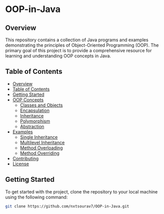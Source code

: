 # OOP-in-Java

## Overview

This repository contains a collection of Java programs and examples demonstrating the principles of Object-Oriented Programming (OOP). The primary goal of this project is to provide a comprehensive resource for learning and understanding OOP concepts in Java.

## Table of Contents

- [Overview](#overview)
- [Table of Contents](#table-of-contents)
- [Getting Started](https://github.com/nxtsourav7/OOP-in-Java/tree/main/Getting_Started)
- [OOP Concepts](#oop-concepts)
  - [Classes and Objects](#classes-and-objects)
  - [Encapsulation](https://github.com/nxtsourav7/OOP-in-Java/tree/main/Encapsulation)
  - [Inheritance](#inheritance)
  - [Polymorphism](#polymorphism)
  - [Abstraction](#abstraction)
- [Examples](#examples)
  - [Single Inheritance](#single-inheritance)
  - [Multilevel Inheritance](#multilevel-inheritance)
  - [Method Overloading](#method-overloading)
  - [Method Overriding](#method-overriding)
- [Contributing](#contributing)
- [License](#license)

## Getting Started

To get started with the project, clone the repository to your local machine using the following command:

```sh
git clone https://github.com/nxtsourav7/OOP-in-Java.git
